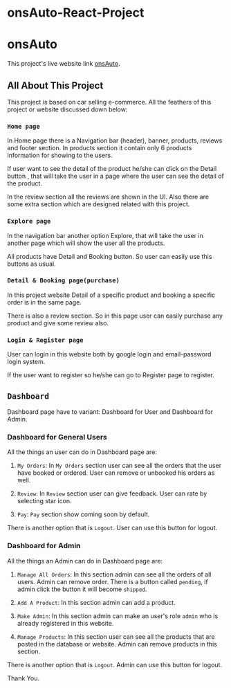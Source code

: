 # onsAuto-React-Project
# onsAuto

This project's live website link [onsAuto](https://onsauto-6360e.web.app/).

## All About This Project

This project is based on car selling e-commerce. All the feathers of this project or website discussed down below:

### `Home page`

In Home page there is a Navigation bar (header), banner, products, reviews and footer section. In products section it contain only 6 products information for showing to the users.

If user want to see the detail of the product he/she can click on the Detail button , that will take the user in a page where the user can see the detail of the product.

In the review section all the reviews are shown in the UI. Also there are some extra section which are designed related with this project.

### `Explore page`

In the navigation bar another option Explore, that will take the user in another page which will show the user all the products.

All products have Detail and Booking button. So user can easily use this buttons as usual.

### `Detail & Booking page(purchase)`

In this project website Detail of a specific product and booking a specific order is in the same page.

There is also a review section. So in this page user can easily purchase any product and give some review also.

### `Login & Register page`

User can login in this website both by google login and email-password login system.

If the user want to register so he/she can go to Register page to register.

## `Dashboard`

Dashboard page have to variant: Dashboard for User and Dashboard for Admin.

### Dashboard for General Users

All the things an user can do in Dashboard page are:

1. `My Orders`:
   In `My Orders` section user can see all the orders that the user have booked or ordered. User can remove or unbooked his orders as well.

2. `Review`:
   In `Review` section user can give feedback. User can rate by selecting star icon.

3. `Pay`:
   `Pay` section show coming soon by default.

There is another option that is `Logout`. User can use this button for logout.

### Dashboard for Admin

All the things an Admin can do in Dashboard page are:

1. `Manage All Orders`:
   In this section admin can see all the orders of all users. Admin can remove order.
   There is a button called `pending`, if admin click the button it will become `shipped`.

2. `Add A Product`:
   In this section admin can add a product.

3. `Make Admin`:
   In this section admin can make an user's role `admin` who is already registered in this website.

4. `Manage Products`:
   In this section user can see all the products that are posted in the database or website. Admin can remove products in this section.

There is another option that is `Logout`. Admin can use this button for logout.

Thank You.
